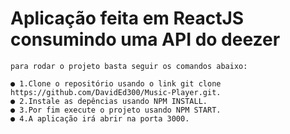 # Aplicação feita em ReactJS consumindo uma API do deezer
    para rodar o projeto basta seguir os comandos abaixo:

    ● 1.Clone o repositório usando o link git clone https://github.com/DavidEd300/Music-Player.git.
    ● 2.Instale as depências usando NPM INSTALL.
    ● 3.Por fim execute o projeto usando NPM START.
    ● 4.A aplicação irá abrir na porta 3000.
 
